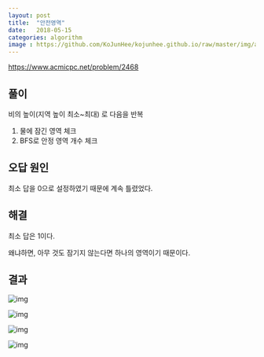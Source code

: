 ```yaml
---
layout: post
title:  "안전영역"
date:   2018-05-15
categories: algorithm
image : https://github.com/KoJunHee/kojunhee.github.io/raw/master/img/algorithm.png
---
```


<https://www.acmicpc.net/problem/2468>

## 풀이

비의 높이(지역 높이 최소~최대) 로 다음을 반복

1. 물에 잠긴 영역 체크
2. BFS로 안정 영역 개수 체크

##  오답 원인

최소 답을 0으로 설정하였기 때문에 계속 틀렸었다.

## 해결

최소 답은 1이다. 

왜냐하면, 아무 것도 잠기지 않는다면 하나의 영역이기 때문이다.

## 결과

![img](https://github.com/KoJunHee/kojunhee.github.io/raw/master/img/safeArea01.png)

![img](https://github.com/KoJunHee/kojunhee.github.io/raw/master/img/safeArea02.png)

![img](https://github.com/KoJunHee/kojunhee.github.io/raw/master/img/safeArea03.png)

![img](https://github.com/KoJunHee/kojunhee.github.io/raw/master/img/safeArea04.png)






